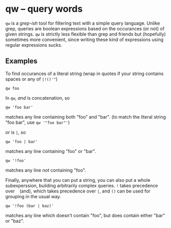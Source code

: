 # qw &ndash; query words

`qw` is a *grep-ish* tool for filtering text with a simple query language.
Unlike grep, queries are boolean expressions based on the occurances (or not)
of given strings. `qw` is strictly less flexible than grep and friends but
(hopefully) sometimes more convenient, since writing these kind of expressions
using regular expressions sucks.

## Examples

To find occurances of a literal string (wrap in quotes if your string contains
spaces or any of `|!()'"`)

    qw foo

In `qw`, *and* is concatenation, so

    qw 'foo bar'

matches any line containing both "foo" and "bar". (to match the literal string
"foo bar", use `qw '"foo bar"'`)

*or* is `|`, so

    qw 'foo | bar'

matches any line containing "foo" or "bar".

    qw '!foo'

matches any line *not* containing "foo".

Finally, anywhere that you can put a string, you can also put a whole
subexperssion, building arbitrarily complex queries. `!` takes precedence over
` ` (and), which takes precedence over `|`, and `()` can be used for grouping
in the usual way.

    qw '!foo (bar | baz)'

matches any line which doesn't contain "foo", but does contain either "bar" or
"baz".
